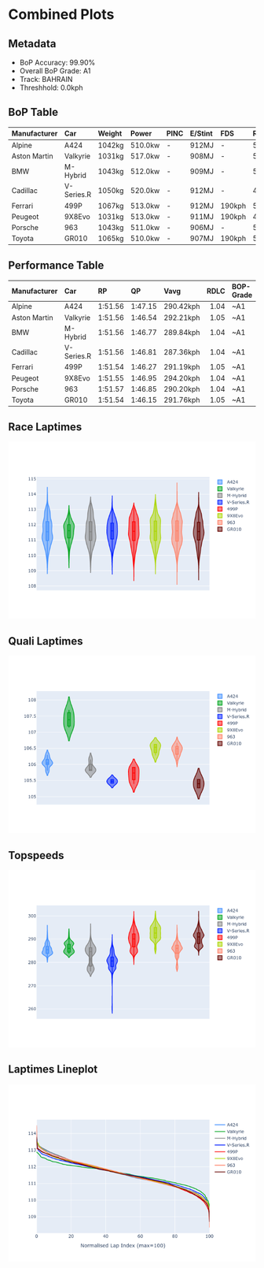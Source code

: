 # Combined Plots

## Metadata

- BoP Accuracy: 99.90%
- Overall BoP Grade: A1
- Track: BAHRAIN
- Threshhold: 0.0kph

## BoP Table
| Manufacturer   | Car        | Weight   | Power   | PINC   | E/Stint   | FDS    | RDP    | QDP    | TDP    |
|:---------------|:-----------|:---------|:--------|:-------|:----------|:-------|:-------|:-------|:-------|
| Alpine         | A424       | 1042kg   | 510.0kw | -      | 912MJ     | -      | 52.35% | 61.85% | 27.84% |
| Aston Martin   | Valkyrie   | 1031kg   | 517.0kw | -      | 908MJ     | -      | 53.59% | 53.33% | 21.51% |
| BMW            | M-Hybrid   | 1043kg   | 512.0kw | -      | 909MJ     | -      | 53.26% | 57.23% | 34.54% |
| Cadillac       | V-Series.R | 1050kg   | 520.0kw | -      | 912MJ     | -      | 47.80% | 56.73% | 19.63% |
| Ferrari        | 499P       | 1067kg   | 513.0kw | -      | 912MJ     | 190kph | 53.02% | 42.32% | 9.88%  |
| Peugeot        | 9X8Evo     | 1031kg   | 513.0kw | -      | 911MJ     | 190kph | 48.47% | 51.26% | 16.02% |
| Porsche        | 963        | 1043kg   | 511.0kw | -      | 906MJ     | -      | 50.87% | 45.25% | 30.77% |
| Toyota         | GR010      | 1065kg   | 510.0kw | -      | 907MJ     | 190kph | 52.43% | 57.12% | 12.82% |

## Performance Table
| Manufacturer   | Car        | RP      | QP      | Vavg      |   RDLC | BOP-Grade   | Match   |
|:---------------|:-----------|:--------|:--------|:----------|-------:|:------------|:--------|
| Alpine         | A424       | 1:51.56 | 1:47.15 | 290.42kph |   1.04 | ~A1         | 99.79%  |
| Aston Martin   | Valkyrie   | 1:51.56 | 1:46.54 | 292.21kph |   1.05 | ~A1         | 100.00% |
| BMW            | M-Hybrid   | 1:51.56 | 1:46.77 | 289.84kph |   1.04 | ~A1         | 100.00% |
| Cadillac       | V-Series.R | 1:51.56 | 1:46.81 | 287.36kph |   1.04 | ~A1         | 100.00% |
| Ferrari        | 499P       | 1:51.54 | 1:46.27 | 291.19kph |   1.05 | ~A1         | 99.81%  |
| Peugeot        | 9X8Evo     | 1:51.55 | 1:46.95 | 294.20kph |   1.04 | ~A1         | 100.00% |
| Porsche        | 963        | 1:51.57 | 1:46.85 | 290.20kph |   1.04 | ~A1         | 99.86%  |
| Toyota         | GR010      | 1:51.54 | 1:46.15 | 291.76kph |   1.05 | ~A1         | 99.74%  |

## Race Laptimes
![Race Laptimes](images/race_violin.png)

## Quali Laptimes
![Quali Laptimes](images/quali_violin.png)

## Topspeeds
![Topspeeds](images/topspeed_violin.png)

## Laptimes Lineplot
![Laptimes Lineplot](images/laptime_line.png)

